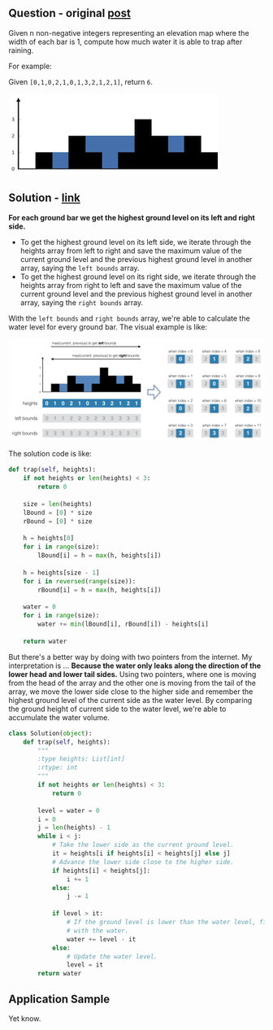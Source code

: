 Question - original [post](https://leetcode.com/problems/trapping-rain-water/)
------------------------------------------------------------------------------

Given n non-negative integers representing an elevation map where the width of each bar is 1, compute how much water it is able to trap after raining.

For example:

Given `[0,1,0,2,1,0,1,3,2,1,2,1]`, return `6`.

![...](sample-01.png)

Solution - [link](answer.py)
----------------------------

**For each ground bar we get the highest ground level on its left and right side.**

* To get the highest ground level on its left side, we iterate through the heights array from left to right and save the maximum value of the current ground level and the previous highest ground level in another array, saying the `left bounds` array.
* To get the highest ground level on its right side, we iterate through the heights array from right to left and save the maximum value of the current ground level and the previous highest ground level in another array, saying the `right bounds` array.

With the `left bounds` and `right bounds` array, we're able to calculate the water level for every ground bar. The visual example is like:

![...](sample-02.png)
 
The solution code is like:

```python
def trap(self, heights):
    if not heights or len(heights) < 3:
        return 0

    size = len(heights)
    lBound = [0] * size
    rBound = [0] * size

    h = heights[0]
    for i in range(size):
        lBound[i] = h = max(h, heights[i])

    h = heights[size - 1]
    for i in reversed(range(size)):
        rBound[i] = h = max(h, heights[i])

    water = 0
    for i in range(size):
        water += min(lBound[i], rBound[i]) - heights[i]

    return water
```

But there's a better way by doing with two pointers from the internet. My interpretation is ... **Because the water only leaks along the direction of the lower head and lower tail sides.** Using two pointers, where one is moving from the head of the array and the other one is moving from the tail of the array, we move the lower side close to the higher side and remember the highest ground level of the current side as the water level. By comparing the ground height of current side to the water level, we're able to accumulate the water volume.

```python
class Solution(object):
    def trap(self, heights):
        """
        :type heights: List[int]
        :rtype: int
        """
        if not heights or len(heights) < 3:
            return 0

        level = water = 0
        i = 0
        j = len(heights) - 1
        while i < j:
            # Take the lower side as the current ground level.
            it = heights[i if heights[i] < heights[j] else j]
            # Advance the lower side close to the higher side.
            if heights[i] < heights[j]:
                i += 1
            else:
                j -= 1

            if level > it:
                # If the ground level is lower than the water level, fill it
                # with the water.
                water += level - it
            else:
                # Update the water level.
                level = it
        return water
```

Application Sample
------------------

Yet know.
